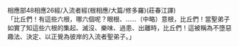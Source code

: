 相應部48相應26經/入流者經(根相應/大篇/修多羅)(莊春江譯)  
「比丘們！有這些六根，哪六個呢？眼根、……（中略）意根，比丘們！當聖弟子如實了知這些六根的集起、滅沒、樂味、過患、出離時，比丘們！這被稱為不墮惡趣法、決定、以正覺為彼岸的入流者聖弟子。」  
  
  
